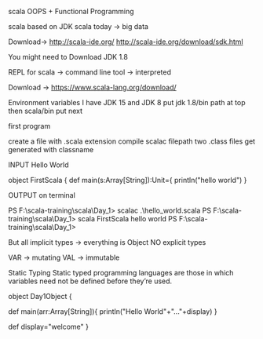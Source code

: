 
scala 
OOPS + Functional Programming

scala based on JDK
scala today -> big data

Download->
http://scala-ide.org/
http://scala-ide.org/download/sdk.html

You might need to Download JDK 1.8

REPL for scala -> command line tool -> interpreted

Download ->
https://www.scala-lang.org/download/


Environment variables
I have JDK 15 and JDK 8
put jdk 1.8/bin path at top
then scala/bin put next



first program

create a file with .scala extension
compile
scalac filepath
two .class files get generated with classname


INPUT Hello World

object FirstScala {
    def main(s:Array[String]):Unit={
    println("hello world")
}



OUTPUT on terminal

PS F:\scala-training\scala\Day_1> scalac .\hello_world.scala
PS F:\scala-training\scala\Day_1> scala FirstScala
hello world
PS F:\scala-training\scala\Day_1> 



But all implicit types -> everything is Object
NO explicit types


VAR -> mutating 
VAL -> immutable


Static Typing
Static typed programming languages are those in which variables need not be defined before they’re used.



object Day1Object {

  def main(arr:Array[String]){
    println("Hello World"+"..."+display)
  }
  
  def display="welcome"
}



